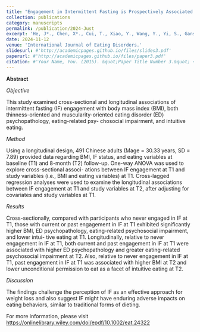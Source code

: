 ```yaml
---
title: "Engagement in Intermittent Fasting is Prospectively Associated With Higher Body Mass Index, Higher Eating Disorder Psychopathology, and Lower Intuitive Eating in Chinese Adults."
collection: publications
category: manuscripts
permalink: /publication/2024-Just
excerpt: 'He, J*., Chen, X*., Cui, T., Xiao, Y., Wang, Y., Yi, S., Ganson, K., & Nagata, J. (2024)'
date: 2024-11-12
venue: 'International Journal of Eating Disorders.'
slidesurl: #'http://academicpages.github.io/files/slides3.pdf'
paperurl: #'http://academicpages.github.io/files/paper3.pdf'
citation: #'Your Name, You. (2015). &quot;Paper Title Number 3.&quot; <i>Journal 1</i>. 1(3).'
---
```


**Abstract**

*Objective*

This study examined cross-sectional and longitudinal associations of intermittent fasting (IF) engagement with body mass index (BMI), both thinness-oriented and muscularity-oriented eating disorder (ED) psychopathology, eating-related psy- chosocial impairment, and intuitive eating.

*Method*

Using a longitudinal design, 491 Chinese adults (Mage = 30.33 years, SD = 7.89) provided data regarding BMI, IF status, and eating variables at baseline (T1) and 8-month (T2) follow-up. One-way ANOVA was used to explore cross-sectional associ- ations between IF engagement at T1 and study variables (i.e., BMI and eating variables) at T1. Cross-lagged regression analyses were used to examine the longitudinal associations between IF engagement at T1 and study variables at T2, after adjusting for covariates and study variables at T1.

*Results*

Cross-sectionally, compared with participants who never engaged in IF at T1, those with current or past engagement in IF at T1 exhibited significantly higher BMI, ED psychopathology, eating-related psychosocial impairment, and lower intui- tive eating at T1. Longitudinally, relative to never engagement in IF at T1, both current and past engagement in IF at T1 were associated with higher ED psychopathology and greater eating-related psychosocial impairment at T2. Also, relative to never engagement in IF at T1, past engagement in IF at T1 was associated with higher BMI at T2 and lower unconditional permission to eat as a facet of intuitive eating at T2.

*Discussion*

The findings challenge the perception of IF as an effective approach for weight loss and also suggest IF might have enduring adverse impacts on eating behaviors, similar to traditional forms of dieting.

For more information, please visit https://onlinelibrary.wiley.com/doi/epdf/10.1002/eat.24322
